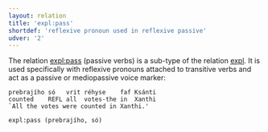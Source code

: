 ```yaml
---
layout: relation
title: 'expl:pass'
shortdef: 'reflexive pronoun used in reflexive passive'
udver: '2'
---
```



The relation [expl:pass]() (passive verbs) is a sub-type of the relation [expl](). It is used specifically with reflexive pronouns attached to transitive verbs
and act as a passive or mediopassive voice marker:

~~~sdparse
prebrajího só   vrit réhyse    faf Ksánti
counted    REFL all  votes-the in  Xanthi
`All the votes were counted in Xanthi.'  
   
expl:pass (prebrajího, só)
~~~
         
<!-- Interlanguage links updated Po 6. listopadu 2023, 21:42:54 CET -->
